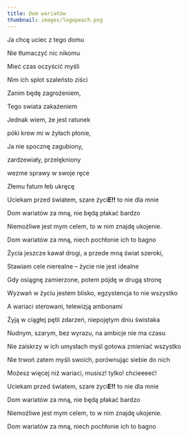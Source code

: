 ```yaml
---
title: Dom wariatów
thumbnail: images/logopeach.png
---
```

Ja chcę uciec z tego domu

Nie tłumaczyć nic nikomu

Mieć czas oczyścić myśli

Nim ich splot szaleństo ziści

Zanim będę zagrożeniem,

Tego swiata zakażeniem

Jednak wiem, że jest ratunek

póki krew mi w żyłach płonie,

Ja nie spocznę zagubiony,

zardzewiały, przelękniony

wezme sprawy w swoje ręce

Złemu fatum łeb ukręcę



Uciekam przed światem, szare życi<b>E!!</b> to nie dla mnie

Dom wariatów za mną, nie będą płakać bardzo

Niemożliwe jest mym celem, to w nim znajdę ukojenie.

Dom wariatów za mną, niech pochłonie ich to bagno



Życia jeszcze kawał drogi, a przede mną świat szeroki,

Stawiam cele nierealne – życie nie jest idealne

Gdy osiągnę zamierzone, potem pójdę w drugą stronę

Wyzwań w życiu jestem blisko, egzystencja to nie wszystko

A wariaci sterowani, telewizją ambonami

Żyją w ciągłej pętli zdarzeń, niepojętym dniu świstaka

Nudnym, szarym, bez wyrazu, na ambicje nie ma czasu

Nie zaiskrzy w ich umysłach myśl gotowa zmieniać wszystko

Nie trwoń zatem myśli swoich, porównując siebie do nich

Możesz więcej niż wariaci, musisz! tylko! chcieeeeć!



Uciekam przed światem, szare życi<b>E!!</b> to nie dla mnie

Dom wariatów za mną, nie będą płakać bardzo

Niemożliwe jest mym celem, to w nim znajdę ukojenie.

Dom wariatów za mną, niech pochłonie ich to bagno